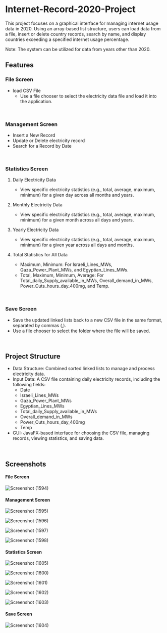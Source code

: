 # Internet-Record-2020-Project
This project focuses on a graphical interface for managing internet usage data in 2020. Using an array-based list structure,
users can load data from a file, insert or delete country records, search by name, and display countries exceeding a specified internet usage percentage. 

Note: The system can be utilized for data from years other than 2020.

## Features
### File Screen
- load CSV File
   - Use a file chooser to select the electricity data file and load it into the application.
<br>

### Management Screen
- Insert a New Record
- Update or Delete electricity record
- Search for a Record by Date
<br>

### Statistics Screen
1) Daily Electricity Data
   - View specific electricity statistics (e.g., total, average, maximum, minimum) for a given day across all months and years.
     
2) Monthly Electricity Data
   - View specific electricity statistics (e.g., total, average, maximum, minimum) for a given month across all days and years.
     
3) Yearly Electricity Data
   - View specific electricity statistics (e.g., total, average, maximum, minimum) for a given year across all days and months.
     
4) Total Statistics for All Data
   - Maximum, Minimum: For Israeli_Lines_MWs, Gaza_Power_Plant_MWs, and Egyptian_Lines_MWs.
   - Total, Maximum, Minimum, Average: For Total_daily_Supply_available_in_MWs, Overall_demand_in_MWs, Power_Cuts_hours_day_400mg, and Temp.
<br>

### Save Screen
- Save the updated linked lists back to a new CSV file in the same format, separated by commas (,).
- Use a file chooser to select the folder where the file will be saved.
<br>

## Project Structure 
- Data Structure: Combined sorted linked lists to manage and process electricity data.
- Input Data: A CSV file containing daily electricity records, including the following fields:
   - Date
   - Israeli_Lines_MWs
   - Gaza_Power_Plant_MWs
   - Egyptian_Lines_MWs
   - Total_daily_Supply_available_in_MWs
   - Overall_demand_in_MWs
   - Power_Cuts_hours_day_400mg
   - Temp
- GUI: JavaFX-based interface for choosing the CSV file, managing records, viewing statistics, and saving data.
<br>

## Screenshots
#### File Screen
![Screenshot (1594)](https://github.com/user-attachments/assets/e33c4973-794c-4cd4-be70-f70b483f23db)

#### Management Screen
![Screenshot (1595)](https://github.com/user-attachments/assets/155fd61e-e1f7-43c6-ae11-00b235039734)

![Screenshot (1596)](https://github.com/user-attachments/assets/e555b96c-e554-4834-992a-5fc8a2c02483)

![Screenshot (1597)](https://github.com/user-attachments/assets/186c6b2d-0ddf-4ed9-ad6c-0aa8bb68c95b)

![Screenshot (1598)](https://github.com/user-attachments/assets/c11d534b-d4d3-4e45-bd40-fa54e6897eb8)

#### Statistics Screen
![Screenshot (1605)](https://github.com/user-attachments/assets/5a597fd9-41d0-4636-9ff5-496a3922a11d)

![Screenshot (1600)](https://github.com/user-attachments/assets/541b7da0-f1a5-40b9-ba02-fe9f35329e88)

![Screenshot (1601)](https://github.com/user-attachments/assets/0577cf16-a64d-451a-859d-4c1172627576)

![Screenshot (1602)](https://github.com/user-attachments/assets/057eab09-3140-40e2-a6fb-342827feb506)

![Screenshot (1603)](https://github.com/user-attachments/assets/6f236883-1ec0-476a-bc52-4daa9f07de6d)

#### Save Screen
![Screenshot (1604)](https://github.com/user-attachments/assets/1aba6735-3676-42a1-add6-96df00147164)
